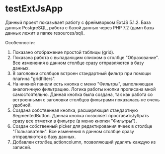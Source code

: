 # testExtJsApp

Данный проект показывает работу с фреймворком ExtJS 5.1.2.
База данных PostgreSQL, работа с базой данных через PHP 7.2 (дамп базы данных лежит в папке resources/sql).

Особенности:
1. Показано отображение простой таблицы (grid).
2. Показана работа с выпадающим списком в столбце "Образование". Все изменения в данном столбце сразу отправляются в базу данных.
3. В заголовки столбцов встроен стандартный фильтр при помощи плагина "gridfilters".
4. На нижней панели есть кнопка с меню "Фильтры", выполняющая аналогичную фильтрацию. Логика работы кнопки прописана мной самостоятельно.
   Данная кнопка была создана, так как работа со встроенными с заголовки столбцов фильтрами показалась не очень удобной.
5. Создана собственная кнопка, расширяющая стандартную SegmentedButton. Данная кнопка позволяет проставить/убрать сразу все отметки
   в фильтре (в меню кнопки "Фильтры").
6. Создан собственный picker для редактирования ячеек в столбце "Пользователи". Все изменения в данном столбце сразу отправляются в базу данных.
7. Добавлен столбец actioncolumn, позволяющий удалять каждую из записей.

